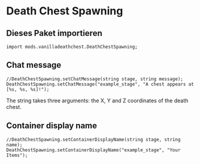 # Death Chest Spawning

## Dieses Paket importieren

`import mods.vanilladeathchest.DeathChestSpawning;`

## Chat message

    //DeathChestSpawning.setChatMessage(string stage, string message);
    DeathChestSpawning.setChatMessage("example_stage", "A chest appears at [%s, %s, %s]!");
    

The string takes three arguments: the X, Y and Z coordinates of the death chest.

## Container display name

    //DeathChestSpawning.setContainerDisplayName(string stage, string name);
    DeathChestSpawning.setContainerDisplayName("example_stage", "Your Items");